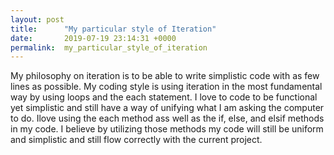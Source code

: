 ```yaml
---
layout: post
title:      "My particular style of Iteration"
date:       2019-07-19 23:14:31 +0000
permalink:  my_particular_style_of_iteration
---
```


My philosophy on iteration is to be able to write simplistic code with as few lines as possible. 
My coding style is using iteration in the most fundamental way by using loops and the each statement. I love to code to be functional yet simplistic and still have a way of unifying what I am asking the computer to do. Ilove using the each method ass well as the if, else, and elsif methods in my code. I believe by utilizing those methods my code will still be uniform and simplistic and still flow correctly with the current project.
